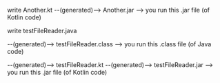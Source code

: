 write Another.kt --(generated)--> Another.jar --> you run this .jar file (of Kotlin code)

write testFileReader.java

--(generated)--> testFileReader.class --> you run this .class file (of Java code)

--(generated)--> testFileReader.kt --(generated)--> testFileReader.jar --> you run this .jar file (of Kotlin code)
